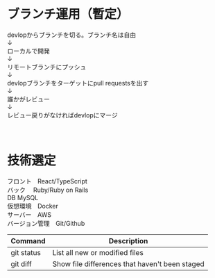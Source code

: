 # ブランチ運用（暫定）

devlopからブランチを切る。ブランチ名は自由<br>
↓<br>
ローカルで開発<br>
↓<br>
リモートブランチにプッシュ<br>
↓<br>
devlopブランチをターゲットにpull requestsを出す<br>
↓<br>
誰かがレビュー<br>
↓<br>
レビュー戻りがなければdevlopにマージ<br>
<br>
<br>

# 技術選定
フロント　React/TypeScript<br>
バック　 Ruby/Ruby on Rails<br>
DB MySQL<br>
仮想環境　Docker<br>
サーバー　AWS<br>
バージョン管理　Git/Github<br>

| Command | Description |
| --- | --- |
| git status | List all new or modified files |
| git diff | Show file differences that haven't been staged |
